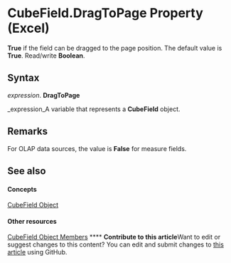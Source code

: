 
# CubeField.DragToPage Property (Excel)

 **True** if the field can be dragged to the page position. The default value is **True**. Read/write  **Boolean**.


## Syntax

 _expression_. **DragToPage**

 _expression_A variable that represents a  **CubeField** object.


## Remarks

For OLAP data sources, the value is  **False** for measure fields.


## See also


#### Concepts


 [CubeField Object](6db16910-6c27-651a-c388-e54e27fe4519.md)
#### Other resources


 [CubeField Object Members](2f3cbe65-45ff-abe0-3e48-29c0d490f600.md)
****   **Contribute to this article**Want to edit or suggest changes to this content? You can edit and submit changes to  [this article](https://github.com/jhershey00/VBA_Excel_Test/OpenXMLCon/articles/9a7d8dab-a43f-9acf-5fd4-40fa47d4a89f.md) using GitHub.

